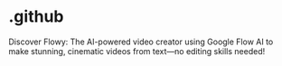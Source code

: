 # .github
Discover Flowy: The AI-powered video creator using Google Flow AI to make stunning, cinematic videos from text—no editing skills needed!
